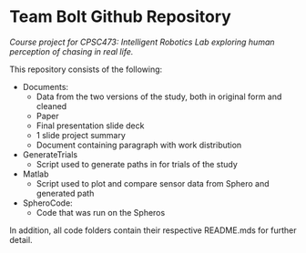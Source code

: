 # Team Bolt Github Repository


*Course project for CPSC473: Intelligent Robotics Lab exploring human perception of chasing in real life.* 

This repository consists of the following:
* Documents:
    * Data from the two versions of the study, both in original form and cleaned
    * Paper
    * Final presentation slide deck
    * 1 slide project summary 
    * Document containing paragraph with work distribution
* GenerateTrials
    * Script used to generate paths in for trials of the study
* Matlab
    * Script used to plot and compare sensor data from Sphero and generated path
* SpheroCode:
    * Code that was run on the Spheros

In addition, all code folders contain their respective README.mds for further detail.
